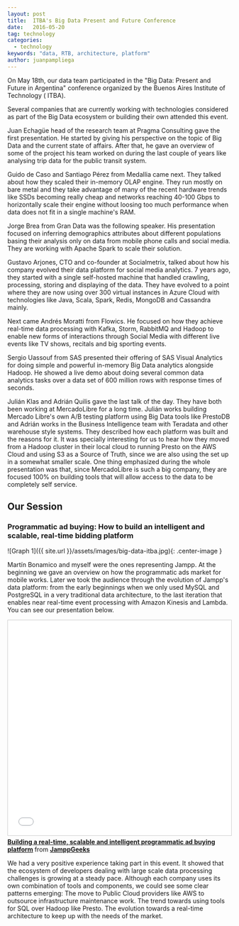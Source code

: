 ```yaml
---
layout: post
title:  ITBA's Big Data Present and Future Conference
date:   2016-05-20
tag: technology
categories:
  - technology
keywords: "data, RTB, architecture, platform"
author: juanpampliega
---
```


<!--excerpt.start-->
On May 18th, our data team participated in the "Big Data: Present and Future in Argentina" conference organized by the Buenos Aires Institute of Technology ( ITBA). 

Several companies that are currently working with technologies considered as part of the Big Data ecosystem or building their own attended this event.
<!--excerpt.end-->

Juan Echagüe head of the research team at Pragma Consulting gave the first presentation. He started by giving his perspective on the topic of Big Data and the current state of affairs. After that, he gave an overview of some of the project his team worked on during the last couple of years like analysing trip data for the public transit system.  

Guido de Caso and Santiago Pérez from Medallia came next. They talked about how they scaled their in-memory OLAP engine. They run mostly on bare metal and they take advantage of many of the recent hardware trends like SSDs becoming really cheap and networks reaching 40-100 Gbps to horizontally scale their engine without loosing too much performance when data does not fit in a single machine's RAM.

Jorge Brea from Gran Data was the following speaker. His presentation focused on inferring demographics attributes about different populations basing their analysis only on data from mobile phone calls and social media. They are working with Apache Spark to scale their solution.

Gustavo Arjones, CTO and co-founder at Socialmetrix, talked about how his company evolved their data platform for social media analytics. 7 years ago, they started with a single self-hosted machine  that handled crawling, processing, storing and displaying of the data. They have evolved to a point where they are now using over 300 virtual instances in Azure Cloud with technologies like Java, Scala, Spark, Redis, MongoDB and Cassandra mainly.

Next came Andrés Moratti from Flowics. He focused on how they achieve real-time data processing with Kafka, Storm, RabbitMQ and Hadoop to enable new forms of interactions through Social Media with different live events like TV shows, recitals and big sporting events.

Sergio Uassouf from SAS presented their offering of SAS Visual Analytics for doing simple and powerful in-memory Big Data analytics alongside Hadoop. He showed a live demo about doing several common data analytics tasks over a data set of 600 million rows with response times of seconds.

Julián Klas and Adrián Quilis gave the last talk of the day. They have both been working at MercadoLibre for a long time. Julián works building Mercado Libre's own A/B testing platform using Big Data tools like PrestoDB and Adrián works in the Business Intelligence team with Teradata and other warehouse style systems. They described how each platform was built and the reasons for it. It was specially interesting for us to hear how they moved from a Hadoop cluster in their local cloud to running Presto on the AWS Cloud and using S3 as a Source of Truth, since we are also using the set up in a somewhat smaller scale. One thing emphasized during the whole presentation was that, since MercadoLibre is such a big company, they are focused 100% on building tools that will allow access to the data to be  completely self service.

<h2>Our Session</h2>

<h3>Programmatic ad buying: How to build an intelligent and scalable, real-time bidding platform</h3>

![Graph 1]({{ site.url }}/assets/images/big-data-itba.jpg){: .center-image }

Martín Bonamico and myself were the ones representing Jampp. At the beginning we gave an overview on how the programmatic ads market for mobile works. Later we took the audience through the evolution of Jampp's data platform: from the early beginnings when we only used MySQL and PostgreSQL in a very traditional data architecture, to the last iteration that enables near real-time event processing with Amazon Kinesis and Lambda. You can see our presentation below.

<iframe src="//www.slideshare.net/slideshow/embed_code/key/k1MlwwvWNtVseo" width="595" height="485" frameborder="0" marginwidth="0" marginheight="0" scrolling="no" style="border:1px solid #CCC; border-width:1px; margin-bottom:5px; max-width: 100%;" allowfullscreen> </iframe> <div style="margin-bottom:5px"> <strong> <a href="//www.slideshare.net/JamppGeeks/building-a-realtime-scalable-and-intelligent-programmatic-ad-buying-platform" title="Building a real-time, scalable and intelligent programmatic ad buying platform" target="_blank">Building a real-time, scalable and intelligent programmatic ad buying platform</a> </strong> from <strong><a href="//www.slideshare.net/JamppGeeks" target="_blank">JamppGeeks</a></strong> </div>

We had a very positive experience taking part in this event. It showed that the ecosystem of developers dealing with large scale data processing challenges is growing at a steady pace. Although each company uses its own combination of tools and components, we could see some clear patterns emerging:
The move to Public Cloud providers like AWS to outsource infrastructure maintenance work.
The trend towards using tools for SQL over Hadoop like Presto.
The evolution towards a real-time architecture to keep up with the needs of the market.


